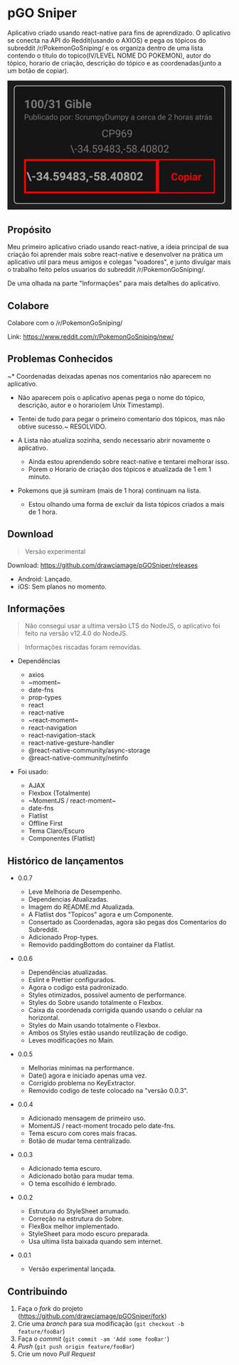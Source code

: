 # pGO Sniper

Aplicativo criado usando react-native para fins de aprendizado. O aplicativo se conecta na API do Reddit(usando o AXIOS) e pega os tópicos do subreddit /r/PokemonGoSniping/ e os organiza dentro de uma lista contendo o titulo do topico(IV/LEVEL  NOME DO POKEMON), autor do tópico, horario de criação, descrição do tópico e as coordenadas(junto a um botão de copiar).

![imagem](img.png?raw=true)

## Propósito

Meu primeiro aplicativo criado usando react-native, a ideia principal de sua criação foi aprender mais sobre react-native e desenvolver na prática um aplicativo util para meus amigos e colegas "voadores", e junto divulgar mais o trabalho feito pelos usuarios do subreddit /r/PokemonGoSniping/.

De uma olhada na parte "Informações" para mais detalhes do aplicativo.

## Colabore

Colabore com o /r/PokemonGoSniping/

Link: https://www.reddit.com/r/PokemonGoSniping/new/

## Problemas Conhecidos

~* Coordenadas deixadas apenas nos comentarios não aparecem no aplicativo.
  * Não aparecem pois o aplicativo apenas pega o nome do tópico, descrição, autor e o horario(em Unix Timestamp).
  * Tentei de tudo para pegar o primeiro comentario dos tópicos, mas não obtive sucesso.~ RESOLVIDO.

* A Lista não atualiza sozinha, sendo necessario abrir novamente o aplicativo.
  * Ainda estou aprendendo sobre react-native e tentarei melhorar isso.
  * Porem o Horario de criação dos tópicos e atualizada de 1 em 1 minuto.

* Pokemons que já sumiram (mais de 1 hora) continuam na lista.
  * Estou olhando uma forma de excluir da lista tópicos criados a mais de 1 hora.

## Download

> Versão experimental

Download: https://github.com/drawciamage/pGOSniper/releases

* Android: Lançado.
* iOS: Sem planos no momento.

## Informações

> Não consegui usar a ultima versão LTS do NodeJS, o aplicativo foi feito na versão v12.4.0 do NodeJS.

> Informações riscadas foram removidas. 

* Dependências
  * axios
  * ~moment~
  * date-fns
  * prop-types
  * react
  * react-native
  * ~react-moment~
  * react-navigation
  * react-navigation-stack
  * react-native-gesture-handler
  * @react-native-community/async-storage
  * @react-native-community/netinfo

* Foi usado:
  * AJAX
  * Flexbox (Totalmente)
  * ~MomentJS / react-moment~
  * date-fns
  * Flatlist
  * Offline First
  * Tema Claro/Escuro
  * Componentes (Flatlist)

## Histórico de lançamentos

* 0.0.7
  * Leve Melhoria de Desempenho.
  * Dependencias Atualizadas.
  * Imagem do README.md Atualizada.
  * A Flatlist dos "Topicos" agora e um Componente.
  * Consertado as Coordenadas, agora são pegas dos Comentarios do Subreddit.
  * Adicionado Prop-types.
  * Removido paddingBottom do container da Flatlist.

* 0.0.6
  * Dependências atualizadas.
  * Eslint e Prettier configurados.
  * Agora o codigo esta padronizado.
  * Styles otimizados, possível  aumento de performance.
  * Styles do Sobre usando totalmente o Flexbox.
  * Caixa da coordenada corrigida quando usando o celular na horizontal.
  * Styles do Main usando totalmente o Flexbox.
  * Ambos os Styles estão usando reutilização de codigo.
  * Leves modificações no Main.
  
* 0.0.5
  * Melhorias minimas na performance.
  * Date() agora e iniciado apenas uma vez.
  * Corrigido problema no KeyExtractor.
  * Removido codigo de teste colocado na "versão 0.0.3".

* 0.0.4
  * Adicionado mensagem de primeiro uso.
  * MomentJS / react-moment trocado pelo date-fns.
  * Tema escuro com cores mais fracas.
  * Botão de mudar tema centralizado.

* 0.0.3
  * Adicionado tema escuro.
  * Adicionado botão para mudar tema.
  * O tema escolhido é lembrado.

* 0.0.2
  * Estrutura do StyleSheet arrumado.
  * Correção na estrutura do Sobre.
  * FlexBox melhor implementado.
  * StyleSheet para modo escuro preparada.
  * Usa ultima lista baixada quando sem internet.

* 0.0.1
    * Versão experimental lançada.

## Contribuindo

1. Faça o _fork_ do projeto (<https://github.com/drawciamage/pGOSniper/fork>)
2. Crie uma _branch_ para sua modificação (`git checkout -b feature/fooBar`)
3. Faça o _commit_ (`git commit -am 'Add some fooBar'`)
4. _Push_ (`git push origin feature/fooBar`)
5. Crie um novo _Pull Request_
